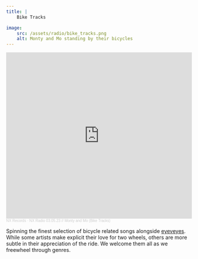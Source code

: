 ```yaml
---
title: | 
    Bike Tracks

image:
    src: /assets/radio/bike_tracks.png
    alt: Monty and Mo standing by their bicycles
---
```

<section class = "narrow" markdown=1>

<section class = "centered">
<iframe width="100%" height="450" scrolling="no" frameborder="no" allow="autoplay" src="https://w.soundcloud.com/player/?url=https%3A//api.soundcloud.com/tracks/1611572169&color=%23544e48&auto_play=false&hide_related=false&show_comments=true&show_user=true&show_reposts=false&show_teaser=true&visual=true"></iframe><div style="font-size: 10px; color: #cccccc;line-break: anywhere;word-break: normal;overflow: hidden;white-space: nowrap;text-overflow: ellipsis; font-family: Interstate,Lucida Grande,Lucida Sans Unicode,Lucida Sans,Garuda,Verdana,Tahoma,sans-serif;font-weight: 100;"><a href="https://soundcloud.com/nxrecords" title="NX Records" target="_blank" style="color: #cccccc; text-decoration: none;">NX Records</a> · <a href="https://soundcloud.com/nxrecords/nx-radio-030523-monty-and-mo-bike-tracks" title="NX Radio 03.05.23 // Monty and Mo (Bike Tracks)" target="_blank" style="color: #cccccc; text-decoration: none;">NX Radio 03.05.23 // Monty and Mo (Bike Tracks)</a></div>
</section>

Spinning the finest selection of bicycle related songs alongside [eyeveyes][website]. While some artists make explicit their love for two wheels, others are more subtle in their appreciation of the ride. We welcome them all as we freewheel through genres.

[website]: https://www.instagram.com/eyeveyes/